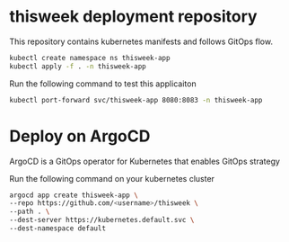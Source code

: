 # thisweek deployment repository

This repository contains kubernetes manifests and follows GitOps flow.


```bash
kubectl create namespace ns thisweek-app
kubectl apply -f . -n thisweek-app
```

Run the following command to test this applicaiton

```bash
kubectl port-forward svc/thisweek-app 8080:8083 -n thisweek-app
```

# Deploy on ArgoCD

ArgoCD is a GitOps operator for Kubernetes that enables GitOps strategy

Run the following command on your kubernetes cluster

```bash
argocd app create thisweek-app \
--repo https://github.com/<username>/thisweek \
--path . \
--dest-server https://kubernetes.default.svc \
--dest-namespace default
``` 
